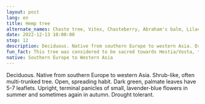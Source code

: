 ```yaml
---
layout: post
lang: en
title: Hemp tree
alternate_names: Chaste tree, Vitex, Chasteberry, Abraham's balm, Lilac Chastetree, or Monk's pepper
date: 2022-12-13 10:00:00
stop: 12
description: Deciduous. Native from southern Europe to western Asia. Drought tolerant.
fun_fact: This tree was considered to be sacred towards Hestia/Vesta, the Greek/Roman goddess of the hearth
native: Southern Europe to Western Asia
---
```

Deciduous. Native from southern Europe to western Asia. Shrub-like, often multi-trunked tree. Open, spreading habit. Dark green, palmate leaves have 5-7 leaflets. Upright, terminal panicles of small, lavender-blue flowers in summer and sometimes again in autumn. Drought tolerant.
